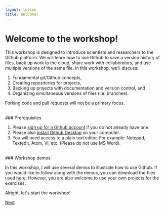 ```yaml
---
layout: lesson
title: Welcome!
---
```


# Welcome to the workshop!

This workshop is designed to introduce scientists and researchers to the Github platform. We will learn how to use Github to save a version history of files, back up work to the cloud, share work with collaborators, and use multiple versions of the same file. In this workshop, we'll discuss:

1. Fundamental git/Github concepts,
2. Creating repositories for projects,
3. Backing up projects with documentation and version control, and
4. Organizing simultaneous versions of files (i.e. branches).

Forking code and pull requests will not be a primary focus.

<br>
### Prerequisites

1. Please [sign up for a Github account](https://github.com) if you do not already have one.
2. Please also [install Github Desktop](https://desktop.github.com/) on your computer.
3. You will need access to a plain text editor. For example: Notepad, Textedit, Atom, Vi, etc. (Please do not use MS Word).

<br>
### Workshop demos

In this workshop, I will use several demos to illustrate how to use Github. If you would like to follow along with the demos, you can download the files used <a href="../demo-files/demo-files.zip" download>here</a>. However, you are also welcome to use your own projects for the exercises.


Alright, let's start the workshop!

[Next](01-why-github)

